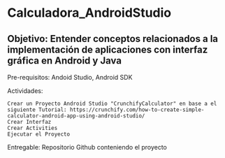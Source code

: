 # Calculadora_AndroidStudio
## Objetivo: Entender conceptos relacionados a la implementación de aplicaciones con interfaz gráfica en Android y Java

Pre-requisitos: Andoid Studio, Android SDK


Actividades:
    
    Crear un Proyecto Android Studio "CrunchifyCalculator" en base a el siguiente Tutorial: https://crunchify.com/how-to-create-simple-calculator-android-app-using-android-studio/
    Crear Interfaz
    Crear Activities
    Ejecutar el Proyecto

Entregable: Repositorio Github conteniendo el proyecto

